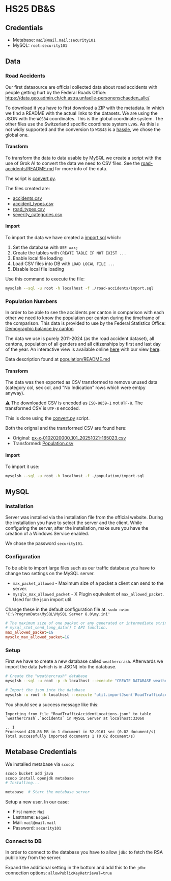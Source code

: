 # HS25 DB&S

## Credentials

- Metabase: `mail@mail.mail:security101`
- MySQL: `root:security101`

## Data

### Road Accidents

Our first datasource are official collected data about road accidents with people getting hurt by the Federal Roads Office: <https://data.geo.admin.ch/ch.astra.unfaelle-personenschaeden_alle/>

To download it you have to first download a ZIP with the metadata. In which we find a README with the actual links to the datasets.
We are using the JSON with the `WGS84` coordinates. This is the global coordinate system. The other files use the Switzerland specific coordinate system `LV95`. As this is not widly supported and the conversion to `WGS48` is a [hassle](https://de.wikipedia.org/wiki/Schweizer_Landeskoordinaten#Berechnungsgrundlagen), we chose the global one.

#### Transform

To transform the data to data usable by MySQL we create a script with the use of Grok AI to convert the data we need to CSV files. See the [road-accidents/README.md](./road-accidents/README.md) for more info of the data.

The script is [convert.py](./road-accidents/convert.py).

The files created are:

- [accidents.csv](./road-accidents/accidents.csv)
- [accident_types.csv](./road-accidents/accident_types.csv)
- [road_types.csv](./road-accidents/road_types.csv)
- [severity_categories.csv](./road-accidents/severity_categories.csv)

#### Import

To import the data we have created a [import.sql](./road-accidents/import.sql) which:

1. Set the database with `USE xxx;`
2. Create the tables with `CREATE TABLE IF NOT EXIST ...`
3. Enable local file loading
4. Load CSV files into DB with `LOAD LOCAL FILE ...`
5. Disable local file loading

Use this command to execute the file:

```sh
mysqlsh --sql -u root -h localhost -f ./road-accidents/import.sql
```

### Population Numbers

In order to be able to see the accidents per canton in comparison with each other we need to know the population per canton during the timeframe of the comparison. This data is provided to use by the Federal Statistics Office: [Demographic balance by canton](https://www.bfs.admin.ch/bfs/en/home/statistics/catalogues-databases.assetdetail.36074763.html)

The data we use is purely 2011-2024 (as the road accident dataset), all cantons, population of all genders and all citizenships by first and last day of the year.
An interactive view is available online [here](https://www.pxweb.bfs.admin.ch/pxweb/en/px-x-0102020000_101/px-x-0102020000_101/px-x-0102020000_101.px/) with our view [here](https://www.pxweb.bfs.admin.ch/sq/b92d1d67-c5f4-48b2-a89f-534db17c2881).

Data description found at [population/README.md](./population/README.md)

#### Transform

The data was then exported as CSV transformed to remove unused data (category col, sex col, and "No Indication" rows which were emtpy anyway).

⚠️ The downloaded CSV is encoded as `ISO-8859-1` not `UTF-8`. The transformed CSV is `UTF-8` encoded.

This is done using the [convert.py](./population/convert.py) script.

Both the orignal and the transformed CSV are found here:

- Original: [px-x-0102020000_101_20251021-165023.csv](./population/px-x-0102020000_101_20251021-165023.csv)
- Transformed: [Population.csv](./population/Population.csv)

#### Import

To import it use:

```sh
mysqlsh --sql -u root -h localhost -f ./population/import.sql
```

## MySQL

### Installation

Server was installed via the installation file from the official website. During the installation you have to select the server and the client. While configuring the server, after the installation, make sure you have the creation of a Windows Service enabled.

We chose the password `security101`.

### Configuration

To be able to import large files such as our traffic database you have to change two settings on the MySQL server.

- `max_packet_allowed` - Maximum size of a packet a client can send to the server.
- `mysqlx_max_allowed_packet` - X Plugin equivalent of `max_allowed_packet`. Used for the json import util.

Change these in the default configuration file at: `sudo nvim 'C:\ProgramData\MySQL\MySQL Server 8.0\my.ini'`

```ini
# The maximum size of one packet or any generated or intermediate string, or any parameter sent by the
# mysql_stmt_send_long_data() C API function.
max_allowed_packet=1G
mysqlx_max_allowed_packet=1G
```

### Setup

First we have to create a new database called `weathercrash`. Afterwards we import the data (which is in JSON) into the database.

```sh
# Create the "weathercrash" database
mysqlsh --sql -u root -p -h localhost --execute "CREATE DATABASE weathercrash";   # Let it save the password so you don't have to enter it every time

# Import the json into the database
mysqlsh -u root -h localhost --execute "util.importJson('RoadTrafficAccidentLocations.json', {schema: 'weathercrash', table: 'accidents', tableColumn: 'features'})"
```

You should see a success message like this:

```plain
Importing from file "RoadTrafficAccidentLocations.json" to table `weathercrash`.`accidents` in MySQL Server at localhost:33060

.. 1
Processed 420.86 MB in 1 document in 52.9161 sec (0.02 document/s)
Total successfully imported documents 1 (0.02 document/s)
```

## Metabase Credentials

We installed metabase via `scoop`:

```sh
scoop bucket add java
scoop install openjdk metabase
# Installing...

metabase  # Start the metabase server
```

Setup a new user. In our case:

- First name: `Mai`
- Lastname: `Esquel`
- Mail: `mail@mail.mail`
- Password: `security101`

### Connect to DB

In order to connect to the database you have to allow `jdbc` to fetch the RSA public key from the server.

Expand the additional setting in the bottom and add this to the `jdbc` connection options: `allowPublicKeyRetrieval=true`
